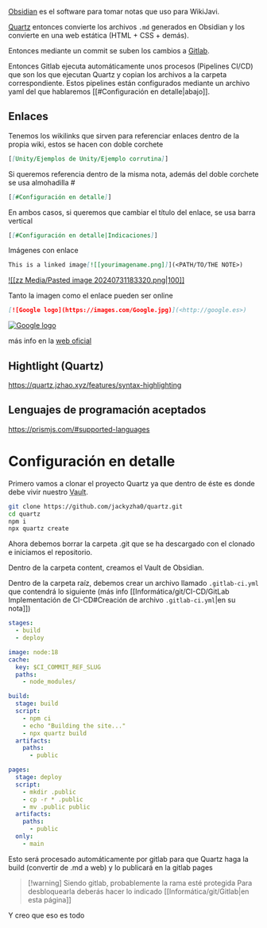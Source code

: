 [Obsidian](https://obsidian.md/) es el software para tomar notas que uso para WikiJavi.

[Quartz](https://quartz.jzhao.xyz/) entonces convierte los archivos `.md` generados en Obsidian y los convierte en una web estática (HTML + CSS + demás).

Entonces mediante un commit se suben los cambios a [Gitlab](https://gitlab.com/JaviAib/wikijavi).

Entonces Gitlab ejecuta automáticamente unos procesos (Pipelines CI/CD) que son los que ejecutan Quartz y copian los archivos a la carpeta correspondiente. Estos pipelines están configurados mediante un archivo yaml del que hablaremos [[#Configuración en detalle|abajo]].
## Enlaces

Tenemos los wikilinks que sirven para referenciar enlaces dentro de la propia wiki, estos se hacen con doble corchete  

```markdown
[[Unity/Ejemplos de Unity/Ejemplo corrutina]]
```

Si queremos referencia dentro de la misma nota, además del doble corchete se usa almohadilla #

```markdown
[[#Configuración en detalle]]
```

En ambos casos, si queremos que cambiar el título del enlace, se usa barra vertical

```markdown
[[#Configuración en detalle|Indicaciones]]
``` 

Imágenes con enlace

```markdown
This is a linked image[![[yourimagename.png]]](<PATH/TO/THE NOTE>)
```

[![[zz Media/Pasted image 20240731183320.png|100]]](<Unity/Ejemplos de Unity/Ejemplo corrutina>)


Tanto la imagen como el enlace pueden ser online
```markdown
[![Google logo](https://images.com/Google.jpg)](<http://google.es>)
```

[![Google logo](https://c.clc2l.com/t/g/o/google-A7roaL.jpg)](<http://google.es>)

más info en la [web oficial](https://help.obsidian.md/Linking+notes+and+files/Internal+links#:~:text=To%20link%20to%20a%20heading,to%20Preview%20a%20linked%20file.&text=To%20link%20to%20a%20heading%20in%20another%20note%2C%20add%20a,followed%20by%20the%20heading%20text.)

## Hightlight (Quartz)

https://quartz.jzhao.xyz/features/syntax-highlighting

## Lenguajes de programación aceptados

https://prismjs.com/#supported-languages

# Configuración en detalle

Primero vamos a clonar el proyecto Quartz ya que dentro de éste es donde debe vivir nuestro <abbr title="Traducido como bóveda. Nombre que se le da a la base de conocimiento que generas con Obsidian">Vault</abbr>.

```bash
git clone https://github.com/jackyzha0/quartz.git
cd quartz
npm i
npx quartz create
```

Ahora debemos borrar la carpeta .git que se ha descargado con el clonado e iniciamos el repositorio.

Dentro de la carpeta content, creamos el Vault de Obsidian.

Dentro de la carpeta raíz, debemos crear un archivo llamado `.gitlab-ci.yml` que contendrá lo siguiente (más info [[Informática/git/CI-CD/GitLab Implementación de CI-CD#Creación de archivo `.gitlab-ci.yml`|en su nota]])

```yaml
stages:
  - build
  - deploy

image: node:18
cache:
  key: $CI_COMMIT_REF_SLUG
  paths:
    - node_modules/

build:
  stage: build
  script:
    - npm ci
    - echo "Building the site..."
    - npx quartz build 
  artifacts:
    paths:
      - public

pages:
  stage: deploy
  script:
    - mkdir .public
    - cp -r * .public
    - mv .public public
  artifacts:
    paths:
      - public
  only:
    - main

```

Esto será procesado automáticamente por gitlab para que Quartz haga la build (convertir de .md a web) y lo publicará en la gitlab pages

> [!warning]  Siendo gitlab, probablemente la rama esté protegida
> Para desbloquearla deberás hacer lo indicado [[Informática/git/Gitlab|en esta página]]

Y creo que eso es todo


